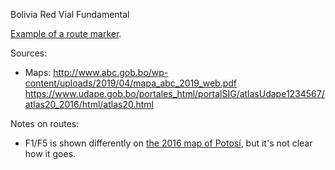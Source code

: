 Bolivia Red Vial Fundamental

[Example of a route marker](https://www.google.com/maps/@-16.309534,-67.9036088,3a,23.7y,66.58h,110.58t/data=!3m6!1e1!3m4!1sSQD1MTkuedefYSF_PGcVdw!2e0!7i13312!8i6656?entry=ttu).

Sources:
* Maps: http://www.abc.gob.bo/wp-content/uploads/2019/04/mapa_abc_2019_web.pdf https://www.udape.gob.bo/portales_html/portalSIG/atlasUdape1234567/atlas20_2016/html/atlas20.html

Notes on routes:
* F1/F5 is shown differently on [the 2016 map of Potosí](https://www.udape.gob.bo/portales_html/portalSIG/atlasUdape1234567/atlas20_2016/maps/V50101.htm), but it's not clear how it goes.
